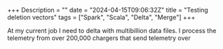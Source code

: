 +++
Description = ""
date = "2024-04-15T09:06:32Z"
title = "Testing deletion vectors"
tags = ["Spark", "Scala", "Delta", "Merge"]
+++

At my current job I need to delta with multibillion data files. I process the telemetry from over 200,000 chargers that send telemetry over

